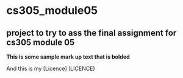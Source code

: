 # cs305_module05
## project to try to ass the final assignment for cs305 module 05

**This is some sample mark up text that is bolded**

And this is my [Licence] (LICENCE)
